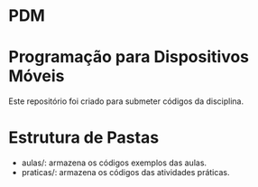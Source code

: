 # PDM
# Programação para Dispositivos Móveis 
Este repositório foi criado para submeter códigos da disciplina.
# Estrutura de Pastas 
* aulas/: armazena os códigos exemplos das aulas.
* praticas/: armazena os códigos das atividades práticas.
